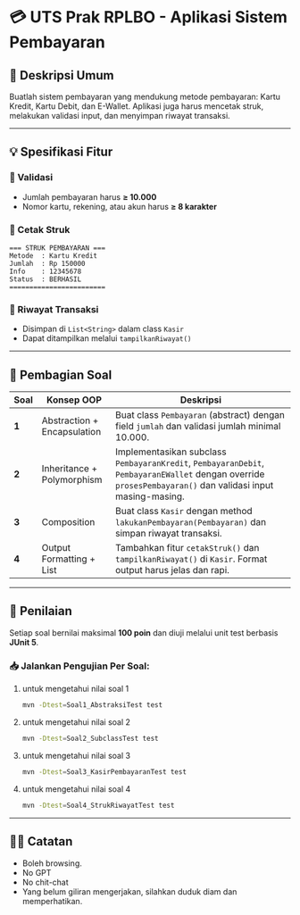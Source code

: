 # 💳 UTS Prak RPLBO - Aplikasi Sistem Pembayaran

## 📝 Deskripsi Umum 
Buatlah sistem pembayaran yang mendukung metode pembayaran: Kartu Kredit, Kartu Debit, dan E-Wallet.
Aplikasi juga harus mencetak struk, melakukan validasi input, dan menyimpan riwayat transaksi.

---

## 💡 Spesifikasi Fitur

### 🔹 Validasi
- Jumlah pembayaran harus **≥ 10.000**
- Nomor kartu, rekening, atau akun harus **≥ 8 karakter**

### 🔹 Cetak Struk
```
=== STRUK PEMBAYARAN ===
Metode  : Kartu Kredit
Jumlah  : Rp 150000
Info    : 12345678
Status  : BERHASIL
========================
```

### 🔹 Riwayat Transaksi
- Disimpan di `List<String>` dalam class `Kasir`
- Dapat ditampilkan melalui `tampilkanRiwayat()`

---

## 👥 Pembagian Soal

| Soal | Konsep OOP | Deskripsi |
|------|-------------|-----------|
| **1** | Abstraction + Encapsulation | Buat class `Pembayaran` (abstract) dengan field `jumlah` dan validasi jumlah minimal 10.000. |
| **2** | Inheritance + Polymorphism | Implementasikan subclass `PembayaranKredit`, `PembayaranDebit`, `PembayaranEWallet` dengan override `prosesPembayaran()` dan validasi input masing-masing. |
| **3** | Composition | Buat class `Kasir` dengan method `lakukanPembayaran(Pembayaran)` dan simpan riwayat transaksi. |
| **4** | Output Formatting + List | Tambahkan fitur `cetakStruk()` dan `tampilkanRiwayat()` di `Kasir`. Format output harus jelas dan rapi. |

---

## 🧪 Penilaian
Setiap soal bernilai maksimal **100 poin** dan diuji melalui unit test berbasis **JUnit 5**.

### 📥 Jalankan Pengujian Per Soal:
1. untuk mengetahui nilai soal 1
   ```bash 
   mvn -Dtest=Soal1_AbstraksiTest test
   ```
2. untuk mengetahui nilai soal 2
   ```bash 
   mvn -Dtest=Soal2_SubclassTest test
   ```
3. untuk mengetahui nilai soal 3
   ```bash
   mvn -Dtest=Soal3_KasirPembayaranTest test
   ```
4. untuk mengetahui nilai soal 4
   ```bash
   mvn -Dtest=Soal4_StrukRiwayatTest test 
   ```

---
## 🙋‍♂️ Catatan
- Boleh browsing.
- No GPT
- No chit-chat
- Yang belum giliran mengerjakan, silahkan duduk diam dan memperhatikan.